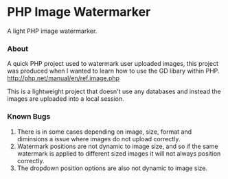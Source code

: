 # PHP Image Watermarker
A light PHP image watermarker.

### About
A quick PHP project used to watermark user uploaded images, this project was produced when I wanted to learn how to use the GD libary within PHP. http://php.net/manual/en/ref.image.php

This is a lightweight project that doesn't use any databases and instead the images are uploaded into a local session.

### Known Bugs
1. There is in some cases depending on image, size, format and diminsions a issue where images do not upload correctly. 
2. Watermark positions are not dynamic to image size, and so if the same watermark is applied to different sized images it will not always position correctly.
3. The dropdown position options are also not dynamic to image size. 
